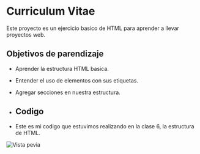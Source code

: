 # Curriculum Vitae

Este proyecto es un ejercicio basico de HTML para aprender a llevar proyectos web.

## Objetivos de parendizaje
- Aprender la estructura HTML basica.
- Entender el uso de elementos con sus etiquetas.
- Agregar secciones en nuestra estructura.

- ## Codigo

- Este es mi codigo que estuvimos realizando en la clase 6, la estructura de HTML.

![Vista pevia](https://imgur.com/C1dO8W7)
